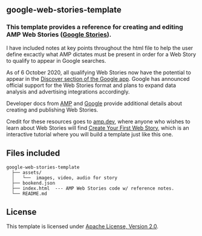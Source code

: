 ## google-web-stories-template

### This template provides a reference for creating and editing AMP Web Stories ([Google Stories](https://stories.google)). 

I have included notes at key points throughout the html file to help the user define excactly what AMP dictates must be present in order for a Web Story to qualify to appear in Google searches.

As of 6 October 2020, all qualifying Web Stories now have the potential to appear in the [Discover section of the Google app](https://blog.google/web-creators/web-stories-discover-search).
Google has announced official support for the Web Stories format and plans to expand data analysis and advertising integrations accordingly.

Developer docs from [AMP](https://amp.dev/documentation/guides-and-tutorials/?format=stories) and [Google](https://developers.google.com/search/docs/guides/enable-web-stories) provide additional details about creating and publishing Web Stories.

Credit for these resources goes to [amp.dev](amp.dev), where anyone who wishes to learn about Web Stories will find [Create Your First Web Story](https://amp.dev/documentation/guides-and-tutorials/start/visual_story/?format=stories), which is an interactive tutorial where you will build a template just like this one.

## Files included

```text
google-web-stories-template
  ├── assets/
  │   └──  images, video, audio for story
  ├── bookend.json
  ├── index.html  --- AMP Web Stories code w/ reference notes.
  └── README.md
```

## License
This template is licensed under [Apache License, Version 2.0](https://github.com/ampproject/docs/blob/master/LICENSE).
